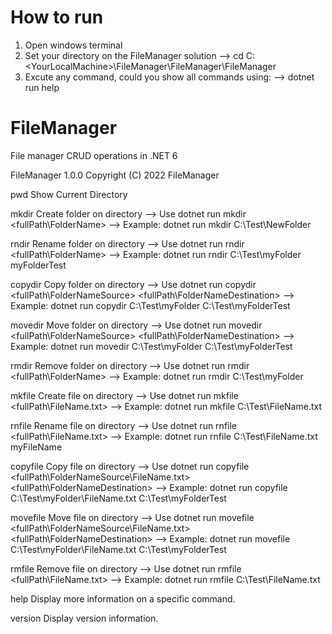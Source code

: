 # How to run

1. Open windows terminal
2. Set your directory on the FileManager solution
   --> cd C:\<YourLocalMachine>\FileManager\FileManager\FileManager
3. Excute any command, could you show all commands using:
   --> dotnet run help

# FileManager
File manager CRUD operations in .NET 6

FileManager 1.0.0
Copyright (C) 2022 FileManager

  pwd         Show Current Directory

  mkdir       Create folder on directory
              --> Use dotnet run mkdir <fullPath\\FolderName>
              --> Example: dotnet run mkdir C:\\Test\\NewFolder

  rndir       Rename folder on directory
              --> Use dotnet run rndir <fullPath\\FolderName> <newFolderName>
              --> Example: dotnet run rndir C:\\Test\\myFolder myFolderTest

  copydir     Copy folder on directory
              --> Use dotnet run copydir <fullPath\\FolderNameSource> <fullPath\\FolderNameDestination>
              --> Example: dotnet run copydir C:\\Test\\myFolder C:\\Test\\myFolderTest

  movedir     Move folder on directory
              --> Use dotnet run movedir <fullPath\\FolderNameSource> <fullPath\\FolderNameDestination>
              --> Example: dotnet run movedir C:\\Test\\myFolder C:\\Test\\myFolderTest

  rmdir       Remove folder on directory
              --> Use dotnet run rmdir <fullPath\\FolderName>
              --> Example: dotnet run rmdir C:\\Test\\myFolder

  mkfile      Create file on directory
              --> Use dotnet run mkfile <fullPath\\FileName.txt>
              --> Example: dotnet run mkfile C:\\Test\\FileName.txt

  rnfile      Rename file on directory
              --> Use dotnet run rnfile <fullPath\\FileName.txt> <newFileName>
              --> Example: dotnet run rnfile C:\\Test\\FileName.txt myFileName

  copyfile    Copy file on directory
              --> Use dotnet run copyfile <fullPath\\FolderNameSource\\FileName.txt> <fullPath\\FolderNameDestination>
              --> Example: dotnet run copyfile C:\\Test\\myFolder\\FileName.txt C:\\Test\\myFolderTest

  movefile    Move file on directory
              --> Use dotnet run movefile <fullPath\\FolderNameSource\\FileName.txt> <fullPath\\FolderNameDestination>
              --> Example: dotnet run movefile C:\\Test\\myFolder\\FileName.txt C:\\Test\\myFolderTest

  rmfile      Remove file on directory
              --> Use dotnet run rmfile <fullPath\\FileName.txt>
              --> Example: dotnet run rmfile C:\\Test\\FileName.txt

  help        Display more information on a specific command.

  version     Display version information.
